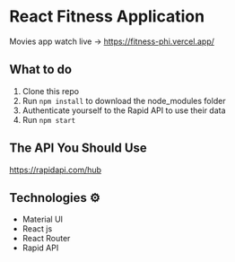 # React Fitness Application

Movies app watch live -> https://fitness-phi.vercel.app/


## What to do  
1. Clone this repo     
2. Run `npm install` to download the node_modules folder  
3. Authenticate yourself to the Rapid API to use their data
4. Run `npm start`

## The API You Should Use 
https://rapidapi.com/hub

## Technologies ⚙️   
 
* Material UI
* React js
* React Router
* Rapid API 
